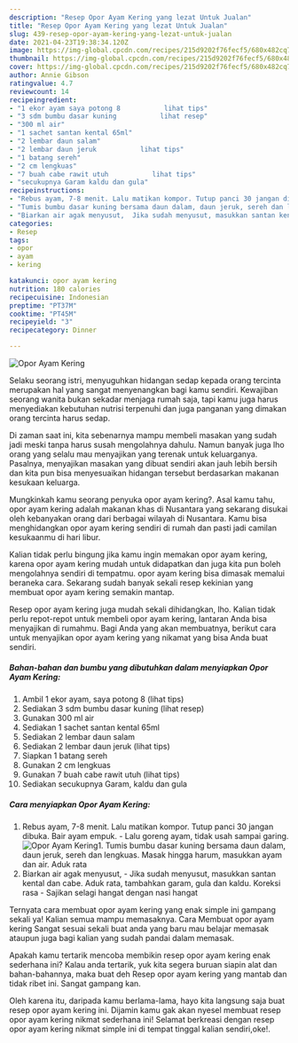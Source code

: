 ```yaml
---
description: "Resep Opor Ayam Kering yang lezat Untuk Jualan"
title: "Resep Opor Ayam Kering yang lezat Untuk Jualan"
slug: 439-resep-opor-ayam-kering-yang-lezat-untuk-jualan
date: 2021-04-23T19:38:34.120Z
image: https://img-global.cpcdn.com/recipes/215d9202f76fecf5/680x482cq70/opor-ayam-kering-foto-resep-utama.jpg
thumbnail: https://img-global.cpcdn.com/recipes/215d9202f76fecf5/680x482cq70/opor-ayam-kering-foto-resep-utama.jpg
cover: https://img-global.cpcdn.com/recipes/215d9202f76fecf5/680x482cq70/opor-ayam-kering-foto-resep-utama.jpg
author: Annie Gibson
ratingvalue: 4.7
reviewcount: 14
recipeingredient:
- "1 ekor ayam saya potong 8           lihat tips"
- "3 sdm bumbu dasar kuning           lihat resep"
- "300 ml air"
- "1 sachet santan kental 65ml"
- "2 lembar daun salam"
- "2 lembar daun jeruk           lihat tips"
- "1 batang sereh"
- "2 cm lengkuas"
- "7 buah cabe rawit utuh           lihat tips"
- "secukupnya Garam kaldu dan gula"
recipeinstructions:
- "Rebus ayam, 7-8 menit. Lalu matikan kompor. Tutup panci 30 jangan dibuka. Bair ayam empuk.  Lalu goreng ayam, tidak usah sampai garing."
- "Tumis bumbu dasar kuning bersama daun dalam, daun jeruk, sereh dan lengkuas. Masak hingga harum, masukkan ayam dan air. Aduk rata"
- "Biarkan air agak menyusut,  Jika sudah menyusut, masukkan santan kental dan cabe. Aduk rata, tambahkan garam, gula dan kaldu. Koreksi rasa Sajikan selagi hangat dengan nasi hangat"
categories:
- Resep
tags:
- opor
- ayam
- kering

katakunci: opor ayam kering 
nutrition: 180 calories
recipecuisine: Indonesian
preptime: "PT37M"
cooktime: "PT45M"
recipeyield: "3"
recipecategory: Dinner

---
```



![Opor Ayam Kering](https://img-global.cpcdn.com/recipes/215d9202f76fecf5/680x482cq70/opor-ayam-kering-foto-resep-utama.jpg)

Selaku seorang istri, menyuguhkan hidangan sedap kepada orang tercinta merupakan hal yang sangat menyenangkan bagi kamu sendiri. Kewajiban seorang  wanita bukan sekadar menjaga rumah saja, tapi kamu juga harus menyediakan kebutuhan nutrisi terpenuhi dan juga panganan yang dimakan orang tercinta harus sedap.

Di zaman  saat ini, kita sebenarnya mampu membeli masakan yang sudah jadi meski tanpa harus susah mengolahnya dahulu. Namun banyak juga lho orang yang selalu mau menyajikan yang terenak untuk keluarganya. Pasalnya, menyajikan masakan yang dibuat sendiri akan jauh lebih bersih dan kita pun bisa menyesuaikan hidangan tersebut berdasarkan makanan kesukaan keluarga. 



Mungkinkah kamu seorang penyuka opor ayam kering?. Asal kamu tahu, opor ayam kering adalah makanan khas di Nusantara yang sekarang disukai oleh kebanyakan orang dari berbagai wilayah di Nusantara. Kamu bisa menghidangkan opor ayam kering sendiri di rumah dan pasti jadi camilan kesukaanmu di hari libur.

Kalian tidak perlu bingung jika kamu ingin memakan opor ayam kering, karena opor ayam kering mudah untuk didapatkan dan juga kita pun boleh mengolahnya sendiri di tempatmu. opor ayam kering bisa dimasak memalui beraneka cara. Sekarang sudah banyak sekali resep kekinian yang membuat opor ayam kering semakin mantap.

Resep opor ayam kering juga mudah sekali dihidangkan, lho. Kalian tidak perlu repot-repot untuk membeli opor ayam kering, lantaran Anda bisa menyajikan di rumahmu. Bagi Anda yang akan membuatnya, berikut cara untuk menyajikan opor ayam kering yang nikamat yang bisa Anda buat sendiri.

<!--inarticleads1-->

##### Bahan-bahan dan bumbu yang dibutuhkan dalam menyiapkan Opor Ayam Kering:

1. Ambil 1 ekor ayam, saya potong 8           (lihat tips)
1. Sediakan 3 sdm bumbu dasar kuning           (lihat resep)
1. Gunakan 300 ml air
1. Sediakan 1 sachet santan kental 65ml
1. Sediakan 2 lembar daun salam
1. Sediakan 2 lembar daun jeruk           (lihat tips)
1. Siapkan 1 batang sereh
1. Gunakan 2 cm lengkuas
1. Gunakan 7 buah cabe rawit utuh           (lihat tips)
1. Sediakan secukupnya Garam, kaldu dan gula




<!--inarticleads2-->

##### Cara menyiapkan Opor Ayam Kering:

1. Rebus ayam, 7-8 menit. Lalu matikan kompor. Tutup panci 30 jangan dibuka. Bair ayam empuk.  - Lalu goreng ayam, tidak usah sampai garing.
<img src="https://img-global.cpcdn.com/steps/eb614168a6d32064/160x128cq70/opor-ayam-kering-langkah-memasak-1-foto.jpg" alt="Opor Ayam Kering">1. Tumis bumbu dasar kuning bersama daun dalam, daun jeruk, sereh dan lengkuas. Masak hingga harum, masukkan ayam dan air. Aduk rata
1. Biarkan air agak menyusut,  - Jika sudah menyusut, masukkan santan kental dan cabe. Aduk rata, tambahkan garam, gula dan kaldu. Koreksi rasa - Sajikan selagi hangat dengan nasi hangat




Ternyata cara membuat opor ayam kering yang enak simple ini gampang sekali ya! Kalian semua mampu memasaknya. Cara Membuat opor ayam kering Sangat sesuai sekali buat anda yang baru mau belajar memasak ataupun juga bagi kalian yang sudah pandai dalam memasak.

Apakah kamu tertarik mencoba membikin resep opor ayam kering enak sederhana ini? Kalau anda tertarik, yuk kita segera buruan siapin alat dan bahan-bahannya, maka buat deh Resep opor ayam kering yang mantab dan tidak ribet ini. Sangat gampang kan. 

Oleh karena itu, daripada kamu berlama-lama, hayo kita langsung saja buat resep opor ayam kering ini. Dijamin kamu gak akan nyesel membuat resep opor ayam kering nikmat sederhana ini! Selamat berkreasi dengan resep opor ayam kering nikmat simple ini di tempat tinggal kalian sendiri,oke!.

